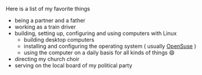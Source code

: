 Here is a list of my favorite things
- being a partner and a father
- working as a train driver
- building, setting up, configuring and using computers with Linux
  * building desktop computers
  * installing and configuring the operating system ( usually [OpenSuse](https://opensuse.org) )
  * using the computer on a daily basis for all kinds of things :smile:
- directing my church choir
- serving on the local board of my political party
